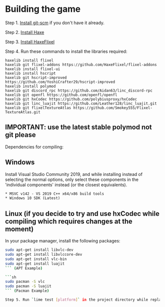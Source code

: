 # Building the game

Step 1. [Install git-scm](https://git-scm.com/downloads) if you don't have it already.

Step 2. [Install Haxe](https://haxe.org/download/)

Step 3. [Install HaxeFlixel](https://haxeflixel.com/documentation/install-haxeflixel/)

Step 4. Run these commands to install the libraries required:

```
haxelib install flixel
haxelib git flixel-addons https://github.com/HaxeFlixel/flixel-addons
haxelib install flixel-ui
haxelib install hscript
haxelib git hscript-improved https://github.com/YoshiCrafter29/hscript-improved
haxelib install polymod
haxelib git discord_rpc https://github.com/Aidan63/linc_discord-rpc
haxelib git openfl https://github.com/openfl/openfl
haxelib git hxCodec https://github.com/polybiusproxy/hxCodec
haxelib git linc_luajit https://github.com/Leather128/linc_luajit.git
haxelib git flixelTextureAtlas https://github.com/Smokey555/Flixel-TextureAtlas.git
```

## IMPORTANT: use the latest stable polymod not git please

Dependencies for compiling:

## Windows

Install Visual Studio Community 2019, and while installing instead of selecting the normal options, only select these components in the 'individual components' instead (or the closest equivalents).

```txt
* MSVC v142 - VS 2019 C++ x64/x86 build tools
* Windows 10 SDK (Latest)
```

## Linux (if you decide to try and use hxCodec while compiling which requires changes at the moment)

In your package manager, install the following packages:

```sh
sudo apt-get install libvlc-dev
sudo apt-get install libvlccore-dev
sudo apt-get install vlc-bin
sudo apt-get install luajit
``` (APT Example)

```sh
sudo pacman -S vlc
sudo pacman -S luajit
``` (Pacman Example)

Step 5. Run `lime test [platform]` in the project directory while replacing '[platform]' with your build target (usually `html5`, `windows`, `linux`, `mac`, or whatever platform you are building for).
